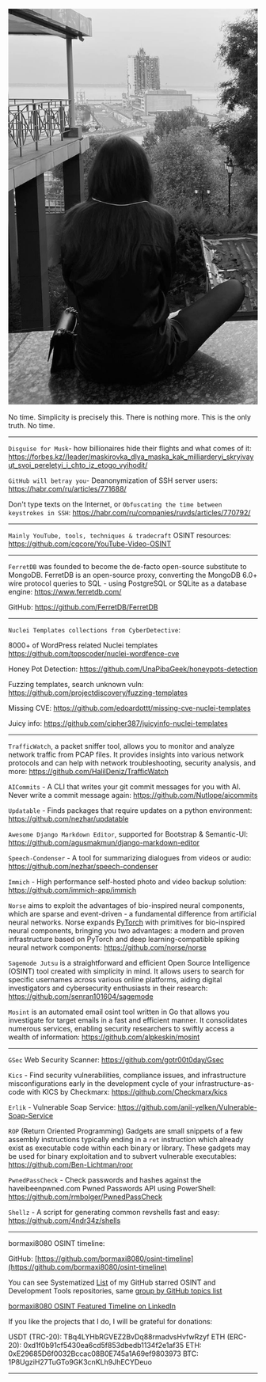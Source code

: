![alt text](img/32.jpg)

No time. Simplicity is precisely this. There is nothing more. This is the only truth. No time.

----

```Disguise for Musk```- how billionaires hide their flights and what comes of it: https://forbes.kz//leader/maskirovka_dlya_maska_kak_milliarderyi_skryivayut_svoi_pereletyi_i_chto_iz_etogo_vyihodit/

```GitHub will betray you```- Deanonymization of SSH server users: https://habr.com/ru/articles/771688/

Don't type texts on the Internet, or ```Obfuscating the time between keystrokes in SSH```: https://habr.com/ru/companies/ruvds/articles/770792/

----

```Mainly YouTube, tools, techniques & tradecraft``` OSINT resources: https://github.com/cqcore/YouTube-Video-OSINT

----

```FerretDB``` was founded to become the de-facto open-source substitute to MongoDB. FerretDB is an open-source proxy, converting the MongoDB 6.0+ wire protocol queries to SQL - using PostgreSQL or SQLite as a database engine: https://www.ferretdb.com/

GitHub: https://github.com/FerretDB/FerretDB

----

```Nuclei Templates collections from CyberDetective```:

8000+ of WordPress related Nuclei templates https://github.com/topscoder/nuclei-wordfence-cve

Honey Pot Detection: https://github.com/UnaPibaGeek/honeypots-detection

Fuzzing templates, search unknown vuln: https://github.com/projectdiscovery/fuzzing-templates

Missing CVE: https://github.com/edoardottt/missing-cve-nuclei-templates

Juicy info: https://github.com/cipher387/juicyinfo-nuclei-templates

----

```TrafficWatch```, a packet sniffer tool, allows you to monitor and analyze network traffic from PCAP files. It provides insights into various network protocols and can help with network troubleshooting, security analysis, and more: https://github.com/HalilDeniz/TrafficWatch

```AICommits``` - A CLI that writes your git commit messages for you with AI. Never write a commit message again: https://github.com/Nutlope/aicommits

```Updatable``` - Finds packages that require updates on a python environment: https://github.com/nezhar/updatable

```Awesome Django Markdown Editor```, supported for Bootstrap & Semantic-UI: https://github.com/agusmakmun/django-markdown-editor

```Speech-Condenser``` - A tool for summarizing dialogues from videos or audio: https://github.com/nezhar/speech-condenser

```Immich``` - High performance self-hosted photo and video backup solution: https://github.com/immich-app/immich

```Norse``` aims to exploit the advantages of bio-inspired neural components, which are sparse and event-driven - a fundamental difference from artificial neural networks. Norse expands [PyTorch](https://pytorch.org/) with primitives for bio-inspired neural components, bringing you two advantages: a modern and proven infrastructure based on PyTorch and deep learning-compatible spiking neural network components: https://github.com/norse/norse

```Sagemode Jutsu``` is a straightforward and efficient Open Source Intelligence (OSINT) tool created with simplicity in mind. It allows users to search for specific usernames across various online platforms, aiding digital investigators and cybersecurity enthusiasts in their research: https://github.com/senran101604/sagemode

```Mosint``` is an automated email osint tool written in Go that allows you investigate for target emails in a fast and efficient manner. It consolidates numerous services, enabling security researchers to swiftly access a wealth of information: https://github.com/alpkeskin/mosint

----

```GSec``` Web Security Scanner: https://github.com/gotr00t0day/Gsec

```Kics``` - Find security vulnerabilities, compliance issues, and infrastructure misconfigurations early in the development cycle of your infrastructure-as-code with KICS by Checkmarx: https://github.com/Checkmarx/kics

```Erlik``` - Vulnerable Soap Service: https://github.com/anil-yelken/Vulnerable-Soap-Service

```ROP``` (Return Oriented Programming) Gadgets are small snippets of a few assembly instructions typically ending in a `ret` instruction which already exist as executable code within each binary or library. These gadgets may be used for binary exploitation and to subvert vulnerable executables: https://github.com/Ben-Lichtman/ropr

```PwnedPassCheck``` - Check passwords and hashes against the haveibeenpwned.com Pwned Passwords API using PowerShell: https://github.com/rmbolger/PwnedPassCheck

```Shellz``` - A script for generating common revshells fast and easy: https://github.com/4ndr34z/shells

----

bormaxi8080 OSINT timeline:

GitHub: [https://github.com/bormaxi8080/osint-timeline](https://github.com/bormaxi8080/osint-timeline)

You can see Systematized [List](https://github.com/bormaxi8080/github-starred-repos-builder/blob/main/starred_repos.md) of my GitHub starred OSINT and Development Tools repositories, same [group by GitHub topics list](https://github.com/bormaxi8080/starred)

[bormaxi8080 OSINT Featured Timeline on LinkedIn](https://www.linkedin.com/in/osintech/details/featured/)

If you like the projects that I do, I will be grateful for donations:

USDT (TRC-20): TBq4LYHbRGVEZ2BvDq88rmadvsHvfwRzyf
ETH (ERC-20): 0xd1f0b91cf5430ea6cd5f853dbedb1134f2e1af35
ETH: 0xE29685D6f0032Bccac08B0E745a1A69ef9803973
BTC: 1P8UgziH27TuGTo9GK3cnKLh9JhECYDeuo

----
